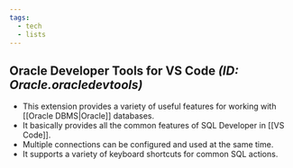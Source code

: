 ```yaml
---
tags:
  - tech
  - lists
---
```

## Oracle Developer Tools for VS Code *(ID: Oracle.oracledevtools)*

- This extension provides a variety of useful features for working with [[Oracle DBMS|Oracle]] databases.
- It basically provides all the common features of SQL Developer in [[VS Code]].
- Multiple connections can be configured and used at the same time.
- It supports a variety of keyboard shortcuts for common SQL actions.